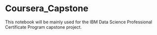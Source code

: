 # Coursera_Capstone
This notebook will be mainly used for the IBM Data Science Professional Certificate Program capstone project. 
